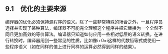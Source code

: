 ## 9.1　优化的主要来源

编译器的优化必须保持源程序的语义。除了一些非常特殊的场合之外，一旦程序员选择并实现了某种算法，编译器不可能完全理解这个程序并把它替换为一个全然不同且更加高效的等价算法。编译器只知道如何应用一些相对低层的语义转换。在进行转换时，编译器用到一些常见的性质，比如像i+0=i这样的代数恒等式或使用一些程序语义（如在同样的值上进行同样的运算必然得到同样的结果）。